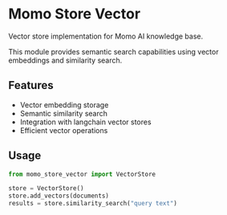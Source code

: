 # Momo Store Vector

Vector store implementation for Momo AI knowledge base.

This module provides semantic search capabilities using vector embeddings and similarity search.

## Features

- Vector embedding storage
- Semantic similarity search
- Integration with langchain vector stores
- Efficient vector operations

## Usage

```python
from momo_store_vector import VectorStore

store = VectorStore()
store.add_vectors(documents)
results = store.similarity_search("query text")
```
